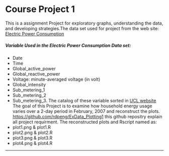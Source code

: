 # Course Project 1
This is a assignment Project for exploratory graphs, understanding the data, and developing strategies.The data set used for project from the web site:
[Electric Power Consumption]
##### Variable Used in the Electric Power Consumption Data set:
* Date
* Time
* Global_active_power
* Global_reactive_power
* Voltage: minute-averaged voltage (in volt)
* Global_intensity
* Sub_metering_1
* Sub_metering_2
* Sub_metering_3.
The catalog of these variable sorted in [UCL website]
The goal of this Project is to examine how household energy usage varies over a 2-day period in February, 2007 and reconstruct the plots.
<https://github.com/rdpeng/ExData_Plotting1> this github repositry explain all project requirment.
The reconstructed plots and Rscript named as:
* plot1.png & plot1.R
* plot2.png & plot2.R
* plot3.png & plot3.R
* plot4.png & plot4.R








  
--------------------------------------------------------------------------------------
[Electric Power Consumption]:<https://d396qusza40orc.cloudfront.net/exdata%2Fdata%2Fhousehold_power_consumption.zip>
[UCL website]:<https://archive.ics.uci.edu/ml/datasets/Individual+household+electric+power+consumption>





